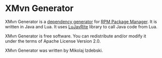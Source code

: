 XMvn Generator
==============

XMvn Generator is a [dependency
generator](https://rpm-software-management.github.io/rpm/manual/dependency_generators.html)
for [RPM Package Manager](https://rpm.org/).  It is written in Java
and Lua.  It uses [LuJavRite](https://github.com/mizdebsk/lujavrite/)
library to call Java code from Lua.

XMvn Generator is free software. You can redistribute and/or modify it
under the terms of Apache License Version 2.0.

XMvn Generator was written by Mikolaj Izdebski.
